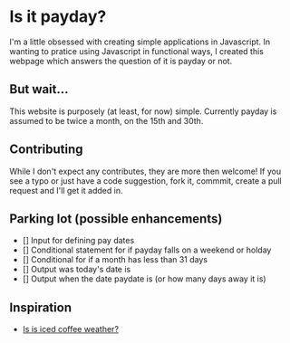 # Is it payday?

I'm a little obsessed with creating simple applications in Javascript. In wanting to pratice using Javascript in functional ways, I created this webpage which answers the question of it is payday or not. 

## But wait...
This website is purposely (at least, for now) simple. Currently payday is assumed to be twice a month, on the 15th and 30th.

## Contributing

While I don't expect any contributes, they are more then welcome! If you see a typo or just have a code suggestion, fork it, commmit, create a pull request and I'll get it added in. 

## Parking lot (possible enhancements)

- [] Input for defining pay dates
- [] Conditional statement for if payday falls on a weekend or holday
- [] Conditional for if a month has less than 31 days
- [] Output was today's date is
- [] Output when the date paydate is (or how many days away it is)

## Inspiration

* [Is is iced coffee weather?](http://isiticedcoffeeweather.com/)